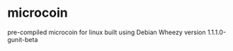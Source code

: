 microcoin
=========

pre-compiled microcoin for linux
built using Debian Wheezy
version 1.1.1.0-gunit-beta

